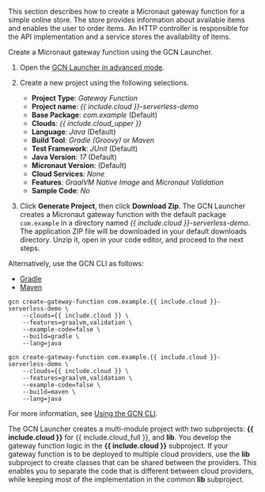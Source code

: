 This section describes how to create a Micronaut gateway function for a simple online store. The store provides information about available items and enables the user to order items. An HTTP controller is responsible for the API implementation and a service stores the availability of items.

Create a Micronaut gateway function using the GCN Launcher.

1. Open the [GCN Launcher in advanced mode](/gcn/launcher/?advanced=true).

2. Create a new project using the following selections.
    * **Project Type**: _Gateway Function_
    * **Project name**: _{{ include.cloud }}-serverless-demo_
    * **Base Package**: _com.example_ (Default)
    * **Clouds**: _{{ include.cloud_upper }}_
    * **Language**: _Java_ (Default)
    * **Build Tool**: _Gradle (Groovy)_ or _Maven_
    * **Test Framework**: _JUnit_ (Default)
    * **Java Version**: _17_ (Default)
    * **Micronaut Version**: (Default)
    * **Cloud Services**: _None_
    * **Features**: _GraalVM Native Image_ and _Micronaut Validation_
    * **Sample Code**: _No_
   
3. Click **Generate Project**, then click **Download Zip**. The GCN Launcher creates a Micronaut gateway function with the default package `com.example` in a directory named _{{ include.cloud }}-serverless-demo_. The application ZIP file will be downloaded in your default downloads directory. Unzip it, open in your code editor, and proceed to the next steps.

Alternatively, use the GCN CLI as follows:

<div id="tabs-doc2">
  <ul>
    <li class="tabs-gradle"><a href="#gradle">Gradle</a></li>
    <li class="tabs-maven"><a href="#maven">Maven</a></li>
  </ul>
  <div id="gradle">
    <pre><code class="language-bash">gcn create-gateway-function com.example.{{ include.cloud }}-serverless-demo \
    --clouds={{ include.cloud }} \
    --features=graalvm,validation \
    --example-code=false \
    --build=gradle \
    --lang=java</code></pre>
  </div>
  <div id="maven">
    <pre><code class="language-bash">gcn create-gateway-function com.example.{{ include.cloud }}-serverless-demo \
    --clouds={{ include.cloud }} \
    --features=graalvm,validation \
    --example-code=false \
    --build=maven \
    --lang=java</code></pre>
  </div>
</div>

For more information, see [Using the GCN CLI](/gcn/get-started/using-gcn-cli/).

The GCN Launcher creates a multi-module project with two subprojects: **{{ include.cloud }}** for {{ include.cloud_full }}, and **lib**.
You develop the gateway function logic in the **{{ include.cloud }}** subproject. If your gateway function is to be deployed to multiple cloud providers, use the **lib** subproject to create classes that can be shared between the providers. This enables you to separate the code that is different between cloud providers, while keeping most of the implementation in the common **lib** subproject.